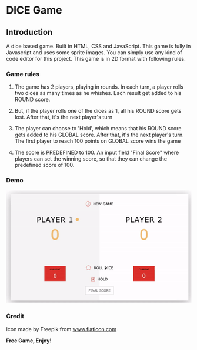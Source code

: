 # DICE Game

## Introduction
A dice based game. Built in HTML, CSS and JavaScript. This game is fully in Javascript and uses some sprite images. You can simply use any kind of code editor for this project. This game is in 2D format with following rules. 

### Game rules
1) The game has 2 players, playing in rounds. In each turn, a player rolls two dices as many times as he whishes. Each result get added to his ROUND score.

2) But, if the player rolls one of the dices as 1, all his ROUND score gets lost. After that, it's the next player's turn

3) The player can choose to 'Hold', which means that his ROUND score gets added to his GLOBAL score. After that, it's the next player's turn. The first player to reach 100 points on GLOBAL score wins the game

4) The score is PREDEFINED to 100. An input field "Final Score" where players can set the winning score, so that they can change the predefined score of 100.


### Demo
![](demo.gif)

### Credit
Icon made by Freepik from www.flaticon.com


**Free Game, Enjoy!**
